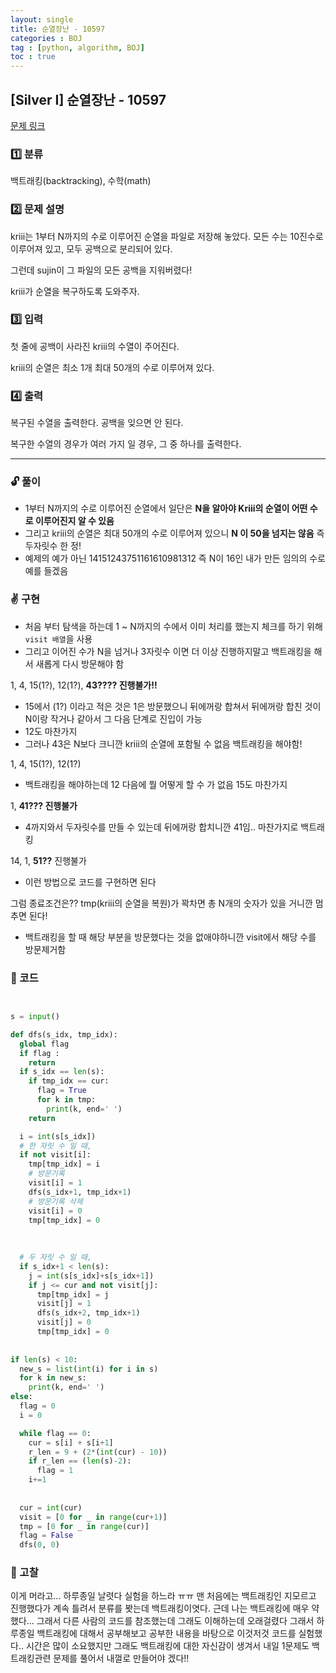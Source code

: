 ```yaml
---
layout: single
title: 순열장난 - 10597
categories : BOJ
tag : [python, algorithm, BOJ]
toc : true
---
```


## [Silver I] 순열장난 - 10597 

[문제 링크](https://www.acmicpc.net/problem/10597) 


### 1️⃣ 분류

백트래킹(backtracking), 수학(math)

### 2️⃣ 문제 설명

<p>kriii는 1부터 N까지의 수로 이루어진 순열을 파일로 저장해 놓았다. 모든 수는 10진수로 이루어져 있고, 모두 공백으로 분리되어 있다.</p>

<p>그런데 sujin이 그 파일의 모든 공백을 지워버렸다!</p>

<p>kriii가 순열을 복구하도록 도와주자.</p>

### 3️⃣ 입력 

 <p>첫 줄에 공백이 사라진 kriii의 수열이 주어진다.</p>

<p>kriii의 순열은 최소 1개 최대 50개의 수로 이루어져 있다.</p>

### 4️⃣ 출력 

 <p>복구된 수열을 출력한다. 공백을 잊으면 안 된다.</p>

<p>복구한 수열의 경우가 여러 가지 일 경우, 그 중 하나를 출력한다.</p>

<hr>

### 🔓 풀이

- 1부터 N까지의 수로 이루어진 순열에서 일단은 **N을 알아야 Kriii의 순열이 어떤 수로 이루어진지 알 수 있음**
- 그리고 kriii의 순열은 최대 50개의 수로 이루어져 있으니 **N 이 50을 넘지는 않음** 즉 두자릿수 한 정!
- 예제의 예가 아닌 
  14151243751161610981312
  즉 N이 16인 내가 만든 임의의 수로 예를 들겠음

### ✌ 구현

- 처음 부터 탐색을 하는데 1 ~ N까지의 수에서 이미 처리를 했는지 체크를 하기 위해 `visit 배열`을 사용
- 그리고 이어진 수가 N을 넘거나 3자릿수 이면 더 이상 진행하지말고 백트래킹을 해서 새롭게 다시 방문해야 함

1, 4, 15(1?), 12(1?), **43???? 진행불가!!**

- 15에서 (1?) 이라고 적은 것은 1은 방문했으니 뒤에꺼랑 합쳐서 뒤에꺼랑 합친 것이 N이랑 작거나 같아서 그 다음 단계로 진입이 가능
- 12도 마찬가지
- 그러나 43은 N보다 크니깐 kriii의 순열에 포함될 수 없음 백트래킹을 해야함!

1, 4, 15(1?), 12(1?)

- 백트래킹을 해야하는데 12 다음에 뭘 어떻게 할 수 가 없음 15도 마찬가지

1, **41??? 진행불가**

- 4까지와서 두자릿수를 만들 수 있는데 뒤에꺼랑 합치니깐 41임.. 마찬가지로 백트래킹

14, 1, **51??** 진행불가
- 이런 방법으로 코드를 구현하면 된다

그럼 종료조건은??
tmp(kriii의 순열을 복원)가 꽉차면 총 N개의 숫자가 있을 거니깐 멈추면 된다!

+ 백트래킹을 할 때 해당 부분을 방문했다는 것을 없애야하니깐 visit에서 해당 수를 방문제거함

### 📃 코드

```python


s = input()

def dfs(s_idx, tmp_idx):
  global flag
  if flag :
    return
  if s_idx == len(s):
    if tmp_idx == cur:
      flag = True
      for k in tmp:
        print(k, end=' ')
    return

  i = int(s[s_idx])
  # 한 자릿 수 일 때,
  if not visit[i]:
    tmp[tmp_idx] = i
    # 방문기록 
    visit[i] = 1
    dfs(s_idx+1, tmp_idx+1)
    # 방문기록 삭제
    visit[i] = 0
    tmp[tmp_idx] = 0
    
  
  
  # 두 자릿 수 일 때,
  if s_idx+1 < len(s):
    j = int(s[s_idx]+s[s_idx+1])
    if j <= cur and not visit[j]:
      tmp[tmp_idx] = j
      visit[j] = 1
      dfs(s_idx+2, tmp_idx+1)
      visit[j] = 0
      tmp[tmp_idx] = 0
      
  
if len(s) < 10:
  new_s = list(int(i) for i in s)
  for k in new_s:
    print(k, end=' ')
else:
  flag = 0
  i = 0

  while flag == 0:
    cur = s[i] + s[i+1]
    r_len = 9 + (2*(int(cur) - 10))
    if r_len == (len(s)-2):
      flag = 1
    i+=1
  
  
  cur = int(cur)
  visit = [0 for _ in range(cur+1)]
  tmp = [0 for _ in range(cur)]
  flag = False
  dfs(0, 0)

```

### 🤣 고찰
이게 머라고... 하루종일 날렷다 실험을 하느라 ㅠㅠ
맨 처음에는 백트래킹인 지모르고 진행했다가 계속 틀려서 분류를 봣는데 백트래킹이엿다. 근데 나는 백트래킹에 매우 약했다... 그래서 다른 사람의 코드를 참조했는데 그래도 이해하는데 오래걸렸다 그래서 하루종일 백트래킹에 대해서 공부해보고 공부한 내용을 바탕으로 이것저것 코드를 실험했다.. 시간은 많이 소요했지만 그래도 백트래킹에 대한 자신감이 생겨서 내일 1문제도 백트래킹관련 문제를 풀어서 내껄로 만들어야 겠다!!
